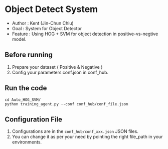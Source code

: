 # Object Detect System
- Author : Kent (Jin-Chun Chiu)
- Goal : System for Object Detector 
- Feature : Using HOG + SVM for object detection in positive-vs-negtive model.

## Before running
1. Prepare your dataset ( Positive & Negative )
2. Config your parameters conf.json in conf_hub.

## Run the code
```shell
cd Auto_HOG_SVM/
python training_agent.py --conf conf_hub/conf_file.json 
```

## Configuration File
1. Configurations are in the `conf_hub/conf_xxx.json` JSON files. 
2. You can change it as per your need by pointing the right file_path in your environments.

